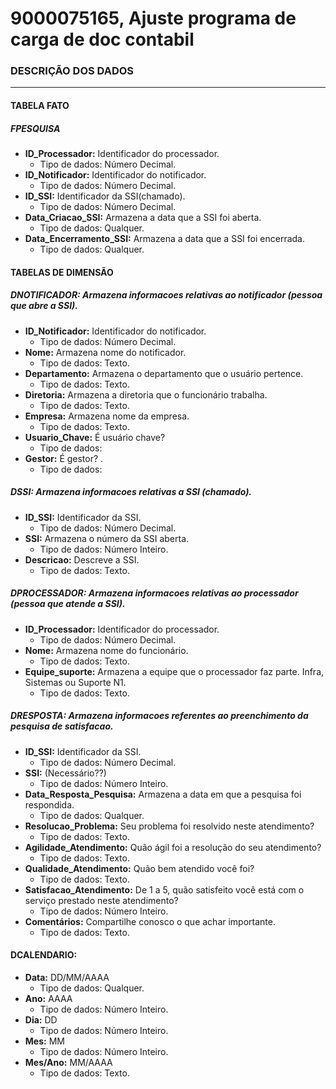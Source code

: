 # 9000075165, Ajuste programa de carga de doc contabil

### DESCRIÇÃO DOS DADOS
---
#### TABELA FATO

##### FPESQUISA
* **ID_Processador:** Identificador do processador.<br>
    - Tipo de dados: Número Decimal.
* **ID_Notificador:** Identificador do notificador.<br>
    - Tipo de dados: Número Decimal.
* **ID_SSI:** Identificador da SSI(chamado).<br>
    - Tipo de dados: Número Decimal.
* **Data_Criacao_SSI:** Armazena a data que a SSI foi aberta.<br>
    - Tipo de dados: Qualquer.
* **Data_Encerramento_SSI:** Armazena a data que a SSI foi encerrada.<br>
    - Tipo de dados: Qualquer.

#### TABELAS DE DIMENSÃO

##### DNOTIFICADOR: Armazena informacoes relativas ao notificador (pessoa que abre a SSI).<br>
* **ID_Notificador:** Identificador do notificador.<br>
    - Tipo de dados: Número Decimal.
* **Nome:** Armazena nome do notificador.<br>
    - Tipo de dados: Texto.
* **Departamento:** Armazena o departamento que o usuário pertence.<br>
    - Tipo de dados: Texto.
* **Diretoria:** Armazena a diretoria que o funcionário trabalha.<br>
    - Tipo de dados: Texto.
* **Empresa:** Armazena nome da empresa.<br>
    - Tipo de dados: Texto.
* **Usuario_Chave:** É usuário chave?<br>
    - Tipo de dados: 
* **Gestor:** É gestor? .<br>
    - Tipo de dados:
    

##### DSSI: Armazena informacoes relativas a SSI (chamado).<br>
* **ID_SSI:** Identificador da SSI.<br>
    - Tipo de dados: Número Decimal.
* **SSI:** Armazena o número da SSI aberta. <br>
    - Tipo de dados: Número Inteiro.
* **Descricao:** Descreve a SSI.<br>
    - Tipo de dados: Texto.

##### DPROCESSADOR: Armazena informacoes relativas ao processador (pessoa que atende a SSI).<br>
* **ID_Processador:** Identificador do processador.<br>
    - Tipo de dados: Número Decimal.
* **Nome:** Armazena nome do funcionário.<br>
    - Tipo de dados: Texto.
* **Equipe_suporte:** Armazena a equipe que o processador faz parte. Infra, Sistemas ou Suporte N1.<br>
    - Tipo de dados: Texto.

##### DRESPOSTA: Armazena informacoes referentes ao preenchimento da pesquisa de satisfacao.<br>
* **ID_SSI:** Identificador da SSI.<br>
    - Tipo de dados: Número Decimal.
* **SSI:** (Necessário??)<br>
    - Tipo de dados: Número Inteiro.
* **Data_Resposta_Pesquisa:** Armazena a data em que a pesquisa foi respondida.<br>
    - Tipo de dados: Qualquer.
* **Resolucao_Problema:** Seu problema foi resolvido neste atendimento? <br>
    - Tipo de dados: Texto.
* **Agilidade_Atendimento:** Quão ágil foi a resolução do seu atendimento?<br>
    - Tipo de dados: Texto.
* **Qualidade_Atendimento:** Quão bem atendido você foi?<br>
    - Tipo de dados: Texto.
* **Satisfacao_Atendimento:** De 1 a 5, quão satisfeito você está com o serviço prestado neste atendimento?<br>
    - Tipo de dados: Número Inteiro.
* **Comentários:** Compartilhe conosco o que achar importante.<br>
    - Tipo de dados: Texto.


#### DCALENDARIO:
* **Data:** DD/MM/AAAA<br>
    - Tipo de dados: Qualquer.
* **Ano:** AAAA<br>
    - Tipo de dados: Número Inteiro.
* **Dia:** DD<br>
    - Tipo de dados: Número Inteiro.
* **Mes:** MM<br>
    - Tipo de dados: Número Inteiro.
* **Mes/Ano:** MM/AAAA<br>
    - Tipo de dados: Texto.
